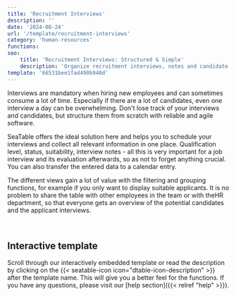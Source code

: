 ```yaml
---
title: 'Recruitment Interviews'
description: ''
date: '2024-08-24'
url: '/template/recruitment-interviews'
category: 'human-resources'
functions:
seo:
    title: 'Recruitment Interviews: Structured & Simple'
    description: 'Organize recruitment interviews, notes and candidate ratings easily—evaluate and track every candidate step by step.'
template: '66531bee1fad490b940d'
---
```


Interviews are mandatory when hiring new employees and can sometimes consume a lot of time. Especially if there are a lot of candidates, even one interview a day can be overwhelming. Don't lose track of your interviews and candidates, but structure them from scratch with reliable and agile software.

SeaTable offers the ideal solution here and helps you to schedule your interviews and collect all relevant information in one place. Qualification level, status, suitability, interview notes - all this is very important for a job interview and its evaluation afterwards, so as not to forget anything crucial. You can also transfer the entered data to a calendar entry.

The different views gain a lot of value with the filtering and grouping functions, for example if you only want to display suitable applicants. It is no problem to share the table with other employees in the team or with theHR department, so that everyone gets an overview of the potential candidates and the applicant interviews.

​

## Interactive template

Scroll through our interactively embedded template or read the description by clicking on the {{< seatable-icon icon="dtable-icon-description" >}} after the template name. This will give you a better feel for the functions. If you have any questions, please visit our [help section]({{< relref "help" >}}).
